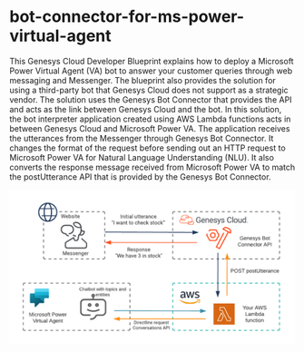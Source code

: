 # bot-connector-for-ms-power-virtual-agent

This Genesys Cloud Developer Blueprint explains how to deploy a Microsoft Power Virtual Agent (VA) bot to answer your customer queries through web messaging and Messenger. The blueprint also provides the solution for using a third-party bot that Genesys Cloud does not support as a strategic vendor. The solution uses the Genesys Bot Connector that provides the API and acts as the link between Genesys Cloud and the bot. In this solution, the bot interpreter application created using AWS Lambda functions acts in between Genesys Cloud and Microsoft Power VA. The application receives the utterances from the Messenger through Genesys Bot Connector. It changes the format of the request before sending out an HTTP request to Microsoft Power VA for Natural Language Understanding (NLU). It also converts the response message received from Microsoft Power VA to match the postUtterance API that is provided by the Genesys Bot Connector.

![Web Messaging with Genesys Bot Connector and Microsoft Power VA](blueprint/images/overview.png "Web Messaging with Genesys Bot Connector and Microsoft Power VA")

